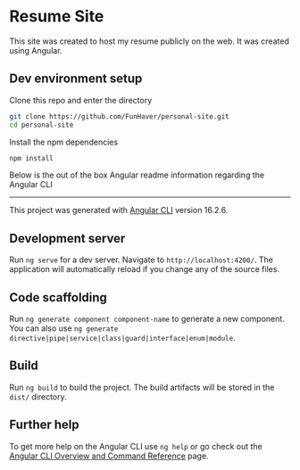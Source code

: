 # Resume Site
This site was created to host my resume publicly on the web. It was created using Angular.

## Dev environment setup

Clone this repo and enter the directory
```bash
git clone https://github.com/FunHaver/personal-site.git
cd personal-site
```

Install the npm dependencies
```bash
npm install
```

Below is the out of the box Angular readme information regarding the Angular CLI

---------------------------------------------------------------------------------

This project was generated with [Angular CLI](https://github.com/angular/angular-cli) version 16.2.6.

## Development server

Run `ng serve` for a dev server. Navigate to `http://localhost:4200/`. The application will automatically reload if you change any of the source files.

## Code scaffolding

Run `ng generate component component-name` to generate a new component. You can also use `ng generate directive|pipe|service|class|guard|interface|enum|module`.

## Build

Run `ng build` to build the project. The build artifacts will be stored in the `dist/` directory.

## Further help

To get more help on the Angular CLI use `ng help` or go check out the [Angular CLI Overview and Command Reference](https://angular.io/cli) page.
